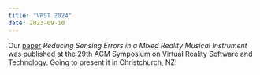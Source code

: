 ```yaml
---
title: "VRST 2024"
date: 2023-09-10
---
```


Our <a href="https://dl.acm.org/doi/10.1145/3611659.3617210" target="_blank">paper</a> _Reducing Sensing Errors in a Mixed Reality Musical Instrument_ was published at the 29th ACM Symposium on Virtual Reality Software and Technology. Going to present it in Christchurch, NZ!